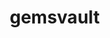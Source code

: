# gemsvault
<!DOCTYPE html>
<html lang="en">
<head>
    <meta charset="UTF-8">
    <meta name="viewport" content="width=device-width, initial-scale=1.0">
    <title>GEMS - Discover Hidden Treasures</title>
    <style>
        /* General Reset */
        * {
            margin: 0;
            padding: 0;
            box-sizing: border-box;
        }

        body {
            font-family: 'Helvetica', Arial, sans-serif;
            background-color: #F9F6F1; /* Soft white */
            color: #5E2750; /* Deep prune */
            line-height: 1.6;
        }

        header {
            display: flex;
            justify-content: center;
            align-items: center;
            height: 100vh;
            background: linear-gradient(
                rgba(94, 39, 80, 0.7),
                rgba(94, 39, 80, 0.7)
            ), url('large-624x455.png') no-repeat center center/cover;
            text-align: center;
            color: #F9F6F1; /* White overlay text */
        }

        header h1 {
            font-size: 3.5rem;
            margin-bottom: 1rem;
            text-transform: uppercase;
        }

        header p {
            font-size: 1.2rem;
            max-width: 800px;
            margin: 0 auto;
        }

        nav {
            background-color: #F9F6F1;
            padding: 1rem 0;
            box-shadow: 0 2px 4px rgba(0, 0, 0, 0.1);
        }

        nav ul {
            display: flex;
            justify-content: center;
            list-style: none;
        }

        nav ul li {
            margin: 0 1rem;
        }

        nav ul li a {
            text-decoration: none;
            color: #5E2750;
            font-weight: bold;
            font-size: 1rem;
            text-transform: uppercase;
        }

        nav ul li a:hover {
            color: #D4AF37; /* Gold hover effect */
        }

        section {
            padding: 4rem 2rem;
            text-align: center;
        }

        section h2 {
            font-size: 2rem;
            margin-bottom: 1.5rem;
            color: #5E2750;
        }

        .categories {
            display: grid;
            grid-template-columns: repeat(auto-fit, minmax(250px, 1fr));
            gap: 2rem;
            margin-top: 2rem;
        }

        .category {
            background-color: #FFF;
            border: 1px solid #DDD;
            border-radius: 8px;
            padding: 2rem;
            box-shadow: 0 4px 6px rgba(0, 0, 0, 0.1);
            transition: transform 0.3s;
        }

        .category:hover {
            transform: translateY(-10px);
        }

        .category a {
            text-decoration: none;
            color: #5E2750;
            font-weight: bold;
        }

        footer {
            background-color: #5E2750;
            color: #F9F6F1;
            text-align: center;
            padding: 1.5rem 0;
            margin-top: 2rem;
        }

        footer a {
            color: #D4AF37;
            text-decoration: none;
        }

        footer a:hover {
            text-decoration: underline;
        }

        .container {
            max-width: 500px;
            margin: 0 auto;
            padding: 20px;
            border: 1px solid #DDD;
            border-radius: 10px;
            background: #FFF;
            box-shadow: 0 4px 6px rgba(0, 0, 0, 0.1);
            margin-top: 20px;
        }

        input, button {
            width: 100%;
            padding: 10px;
            margin: 10px 0;
            border: 1px solid #CCC;
            border-radius: 5px;
        }

        button {
            background-color: #5E2750;
            color: #FFF;
            cursor: pointer;
        }

        button:hover {
            background-color: #D4AF37;
        }

        .hidden {
            display: none;
        }
    </style>
</head>
<body>
    <!-- Hero Section -->
    <header>
        <div>
            <h1>GEMS</h1>
            <p>Discover hidden treasures in movies, books, and music. Curate, share, and explore a world beyond the spotlight.</p>
        </div>
    </header>

    <!-- Navigation -->
    <nav>
        <ul>
            <li><a href="#movies">Movies/Series</a></li>
            <li><a href="#books">Books</a></li>
            <li><a href="#music">Music</a></li>
            <li><a href="#collections">My Gems Collection</a></li>
            <li><a href="#friends">My Friends</a></li>
            <li><a href="#about">About</a></li>
        </ul>
    </nav>

    <!-- Categories Section -->
    <section id="categories">
        <h2>Explore Categories</h2>
        <div class="categories">
            <div class="category">
                <h3>Movies/Series</h3>
                <p>Discover hidden gems in cinema.</p>
                <a href="#movies">Explore Now</a>
            </div>
            <div class="category">
                <h3>Books</h3>
                <p>Find your next great read.</p>
                <a href="#books">Explore Now</a>
            </div>
            <div class="category">
                <h3>Music</h3>
                <p>Uncover rare tracks and tunes.</p>
                <a href="#music">Explore Now</a>
            </div>
            <div class="category">
                <h3>My Gems Collection</h3>
                <p>Curate and showcase your favorites.</p>
                <a href="#collections">Explore Now</a>
            </div>
            <div class="category">
                <h3>My Friends</h3>
                <p>Connect and share recommendations.</p>
                <a href="#friends">Explore Now</a>
            </div>
        </div>
    </section>

    <!-- User Login & Friends Section -->
    <section>
        <div class="container" id="auth">
            <h2>Sign Up / Login</h2>
            <input type="email" id="email" placeholder="Email">
            <input type="password" id="password" placeholder="Password">
            <button onclick="signUp()">Sign Up</button>
            <button onclick="logIn()">Log In</button>
            <p id="error-message" style="color: red;"></p>
        </div>

        <div class="container hidden" id="dashboard">
            <h2>Welcome, <span id="username">User</span></h2>
            <p>Your Friends:</p>
            <div id="friends-list"></div>
            <input type="text" id="add-friend" placeholder="Enter username to add">
            <button onclick="addFriend()">Add Friend</button>
            <button onclick="logOut()">Log Out</button>
        </div>
    </section>

    <footer>
        <p>&copy; 2024 GEMS | <a href="#about">About</a></p>
    </footer>

    <script type="module">
        // Include the Firebase script (same as provided earlier).
        // Firebase configuration, sign-up, login, and friends system as before.
    </script>
</body>
</html>
